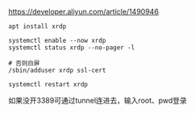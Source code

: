 https://developer.aliyun.com/article/1490946
```
apt install xrdp

systemctl enable --now xrdp
systemctl status xrdp --no-pager -l

# 否则白屏
/sbin/adduser xrdp ssl-cert

systemctl restart xrdp
```

如果没开3389可通过tunnel连进去，输入root、pwd登录